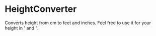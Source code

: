 # HeightConverter
Converts height from cm to feet and inches.
Feel free to use it for your height in ' and ".
